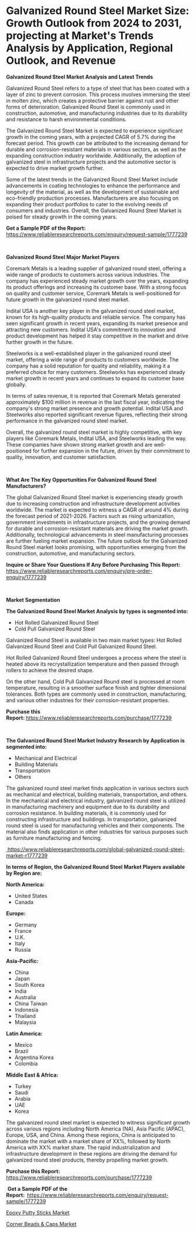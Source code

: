 <p><h1>Galvanized Round Steel Market Size: Growth Outlook from 2024 to 2031, projecting at Market's Trends Analysis by Application, Regional Outlook, and Revenue</h1></p><p><strong>Galvanized Round Steel Market Analysis and Latest Trends</strong></p>
<p><p>Galvanized Round Steel refers to a type of steel that has been coated with a layer of zinc to prevent corrosion. This process involves immersing the steel in molten zinc, which creates a protective barrier against rust and other forms of deterioration. Galvanized Round Steel is commonly used in construction, automotive, and manufacturing industries due to its durability and resistance to harsh environmental conditions.</p><p>The Galvanized Round Steel Market is expected to experience significant growth in the coming years, with a projected CAGR of 5.7% during the forecast period. This growth can be attributed to the increasing demand for durable and corrosion-resistant materials in various sectors, as well as the expanding construction industry worldwide. Additionally, the adoption of galvanized steel in infrastructure projects and the automotive sector is expected to drive market growth further.</p><p>Some of the latest trends in the Galvanized Round Steel Market include advancements in coating technologies to enhance the performance and longevity of the material, as well as the development of sustainable and eco-friendly production processes. Manufacturers are also focusing on expanding their product portfolios to cater to the evolving needs of consumers and industries. Overall, the Galvanized Round Steel Market is poised for steady growth in the coming years.</p></p>
<p><strong>Get a Sample PDF of the Report:&nbsp;</strong> <a href="https://www.reliableresearchreports.com/enquiry/request-sample/1777239">https://www.reliableresearchreports.com/enquiry/request-sample/1777239</a></p>
<p>&nbsp;</p>
<p><strong>Galvanized Round Steel Major Market Players</strong></p>
<p><p>Coremark Metals is a leading supplier of galvanized round steel, offering a wide range of products to customers across various industries. The company has experienced steady market growth over the years, expanding its product offerings and increasing its customer base. With a strong focus on quality and customer service, Coremark Metals is well-positioned for future growth in the galvanized round steel market.</p><p>Indital USA is another key player in the galvanized round steel market, known for its high-quality products and reliable service. The company has seen significant growth in recent years, expanding its market presence and attracting new customers. Indital USA's commitment to innovation and product development has helped it stay competitive in the market and drive further growth in the future.</p><p>Steelworks is a well-established player in the galvanized round steel market, offering a wide range of products to customers worldwide. The company has a solid reputation for quality and reliability, making it a preferred choice for many customers. Steelworks has experienced steady market growth in recent years and continues to expand its customer base globally.</p><p>In terms of sales revenue, it is reported that Coremark Metals generated approximately $100 million in revenue in the last fiscal year, indicating the company's strong market presence and growth potential. Indital USA and Steelworks also reported significant revenue figures, reflecting their strong performance in the galvanized round steel market.</p><p>Overall, the galvanized round steel market is highly competitive, with key players like Coremark Metals, Indital USA, and Steelworks leading the way. These companies have shown strong market growth and are well-positioned for further expansion in the future, driven by their commitment to quality, innovation, and customer satisfaction.</p></p>
<p>&nbsp;</p>
<p><strong>What Are The Key Opportunities For Galvanized Round Steel Manufacturers?</strong></p>
<p><p>The global Galvanized Round Steel market is experiencing steady growth due to increasing construction and infrastructure development activities worldwide. The market is expected to witness a CAGR of around 4% during the forecast period of 2021-2026. Factors such as rising urbanization, government investments in infrastructure projects, and the growing demand for durable and corrosion-resistant materials are driving the market growth. Additionally, technological advancements in steel manufacturing processes are further fueling market expansion. The future outlook for the Galvanized Round Steel market looks promising, with opportunities emerging from the construction, automotive, and manufacturing sectors.</p></p>
<p><strong>Inquire or Share Your Questions If Any Before Purchasing This Report:</strong> <a href="https://www.reliableresearchreports.com/enquiry/pre-order-enquiry/1777239">https://www.reliableresearchreports.com/enquiry/pre-order-enquiry/1777239</a></p>
<p>&nbsp;</p>
<p><strong>Market Segmentation</strong></p>
<p><strong>The Galvanized Round Steel Market Analysis by types is segmented into:</strong></p>
<p><ul><li>Hot Rolled Galvanized Round Steel</li><li>Cold Pull Galvanized Round Steel</li></ul></p>
<p><p>Galvanized Round Steel is available in two main market types: Hot Rolled Galvanized Round Steel and Cold Pull Galvanized Round Steel. </p><p>Hot Rolled Galvanized Round Steel undergoes a process where the steel is heated above its recrystallization temperature and then passed through rollers to achieve the desired shape. </p><p>On the other hand, Cold Pull Galvanized Round steel is processed at room temperature, resulting in a smoother surface finish and tighter dimensional tolerances. Both types are commonly used in construction, manufacturing, and various other industries for their corrosion-resistant properties.</p></p>
<p><strong>Purchase this Report:&nbsp;</strong><a href="https://www.reliableresearchreports.com/purchase/1777239">https://www.reliableresearchreports.com/purchase/1777239</a></p>
<p>&nbsp;</p>
<p><strong>The Galvanized Round Steel Market Industry Research by Application is segmented into:</strong></p>
<p><ul><li>Mechanical and Electrical</li><li>Building Materials</li><li>Transportation</li><li>Others</li></ul></p>
<p><p>The galvanized round steel market finds application in various sectors such as mechanical and electrical, building materials, transportation, and others. In the mechanical and electrical industry, galvanized round steel is utilized in manufacturing machinery and equipment due to its durability and corrosion resistance. In building materials, it is commonly used for constructing infrastructure and buildings. In transportation, galvanized round steel is used for manufacturing vehicles and their components. The material also finds application in other industries for various purposes such as furniture manufacturing and fencing.</p></p>
<p><a href="https://www.reliableresearchreports.com/global-galvanized-round-steel-market-r1777239">&nbsp;https://www.reliableresearchreports.com/global-galvanized-round-steel-market-r1777239</a></p>
<p><strong>In terms of Region, the Galvanized Round Steel Market Players available by Region are:</strong></p>
<p>
    <p> <strong> North America: </strong>
        <ul>
            <li>United States</li>
            <li>Canada</li>
        </ul>
        </p> 
    <p> <strong> Europe: </strong>
        <ul>
            <li>Germany</li>
            <li>France</li>
            <li>U.K.</li>
            <li>Italy</li>
            <li>Russia</li>
        </ul>
        </p> 
    <p> <strong> Asia-Pacific: </strong>
        <ul>
            <li>China</li>
            <li>Japan</li>
            <li>South Korea</li>
            <li>India</li>
            <li>Australia</li>
            <li>China Taiwan</li>
            <li>Indonesia</li>
            <li>Thailand</li>
            <li>Malaysia</li>
        </ul>
        </p> 
    <p> <strong> Latin America: </strong>
        <ul>
            <li>Mexico</li>
            <li>Brazil</li>
            <li>Argentina Korea</li>
            <li>Colombia</li>
        </ul>
        </p> 
    <p> <strong> Middle East & Africa: </strong>
        <ul>
            <li>Turkey</li>
            <li>Saudi</li>
            <li>Arabia</li>
            <li>UAE</li>
            <li>Korea</li>
        </ul>
    </p>
    </p>
<p><p>The galvanized round steel market is expected to witness significant growth across various regions including North America (NA), Asia Pacific (APAC), Europe, USA, and China. Among these regions, China is anticipated to dominate the market with a market share of XX%, followed by North America with XX% market share. The rapid industrialization and infrastructure development in these regions are driving the demand for galvanized round steel products, thereby propelling market growth.</p></p>
<p><strong>Purchase this Report: </strong><a href="https://www.reliableresearchreports.com/purchase/1777239">https://www.reliableresearchreports.com/purchase/1777239</a></p>
<p>&nbsp;<strong>Get a Sample PDF of the Report:&nbsp;&nbsp;</strong><a href="https://www.reliableresearchreports.com/enquiry/request-sample/1777239">https://www.reliableresearchreports.com/enquiry/request-sample/1777239</a></p>
<p><strong></strong></p>
<p><p><a href="https://view.publitas.com/reportprime-1/global-epoxy-putty-sticks-industry-types-applications-market-players-regional-growth-analysis-and-future-scenarios-2024-2031/">Epoxy Putty Sticks Market</a></p><p><a href="https://github.com/kishanagarner91/Market-Research-Report-List-1/blob/main/corner-beads-caps-market.md">Corner Beads & Caps Market</a></p></p>